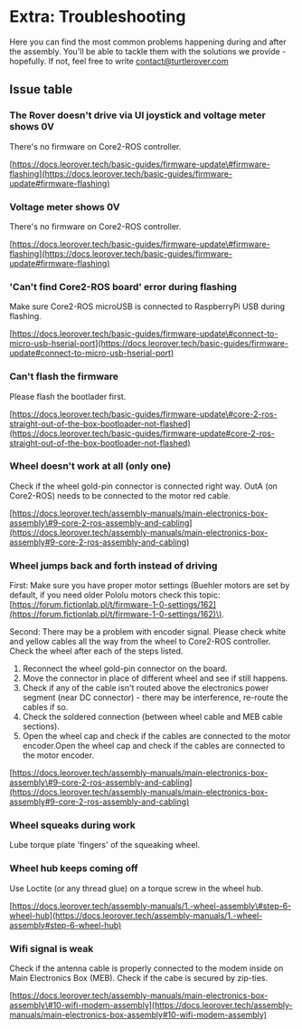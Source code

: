# Extra: Troubleshooting

Here you can find the most common problems happening during and after the assembly. You'll be able to tackle them with the solutions we provide - hopefully. If not, feel free to write [contact@turtlerover.com](mailto:contact@turtlerover.com)



## Issue table

### The Rover doesn't drive via UI joystick and voltage meter shows 0V

There's no firmware on Core2-ROS controller.

[https://docs.leorover.tech/basic-guides/firmware-update\#firmware-flashing](https://docs.leorover.tech/basic-guides/firmware-update#firmware-flashing)

### 

### Voltage meter shows 0V

There's no firmware on Core2-ROS controller.

[https://docs.leorover.tech/basic-guides/firmware-update\#firmware-flashing](https://docs.leorover.tech/basic-guides/firmware-update#firmware-flashing)



### 'Can't find Core2-ROS board' error during flashing

Make sure Core2-ROS microUSB is connected to RaspberryPi USB during flashing.

[https://docs.leorover.tech/basic-guides/firmware-update\#connect-to-micro-usb-hserial-port](https://docs.leorover.tech/basic-guides/firmware-update#connect-to-micro-usb-hserial-port)



### Can't flash the firmware

Please flash the bootlader first.

[https://docs.leorover.tech/basic-guides/firmware-update\#core-2-ros-straight-out-of-the-box-bootloader-not-flashed](https://docs.leorover.tech/basic-guides/firmware-update#core-2-ros-straight-out-of-the-box-bootloader-not-flashed)



### Wheel doesn't work at all \(only one\)

Check if the wheel gold-pin connector is connected right way. OutA \(on Core2-ROS\) needs to be connected to the motor red cable.

[https://docs.leorover.tech/assembly-manuals/main-electronics-box-assembly\#9-core-2-ros-assembly-and-cabling](https://docs.leorover.tech/assembly-manuals/main-electronics-box-assembly#9-core-2-ros-assembly-and-cabling)



### Wheel jumps back and forth instead of driving

First: Make sure you have proper motor settings \(Buehler motors are set by default, if you need older Pololu motors check this topic: [https://forum.fictionlab.pl/t/firmware-1-0-settings/162](https://forum.fictionlab.pl/t/firmware-1-0-settings/162)\).

Second: There may be a problem with encoder signal. Please check white and yellow cables all the way from the wheel to Core2-ROS controller. Check the wheel after each of the steps listed. 

1. Reconnect the wheel gold-pin connector on the board.
2. Move the connector in place of different wheel and see if still happens.
3. Check if any of the cable isn't routed above the electronics power segment \(near DC connector\) - there may be interference, re-route the cables if so.
4. Check the soldered connection \(between wheel cable and MEB cable sections\).
5. Open the wheel cap and check if the cables are connected to the motor encoder.Open the wheel cap and check if the cables are connected to the motor encoder.

[https://docs.leorover.tech/assembly-manuals/main-electronics-box-assembly\#9-core-2-ros-assembly-and-cabling](https://docs.leorover.tech/assembly-manuals/main-electronics-box-assembly#9-core-2-ros-assembly-and-cabling)



### Wheel squeaks during work

Lube torque plate 'fingers' of the squeaking wheel.



### Wheel hub keeps coming off

Use Loctite \(or any thread glue\) on a torque screw in the wheel hub.

[https://docs.leorover.tech/assembly-manuals/1.-wheel-assembly\#step-6-wheel-hub](https://docs.leorover.tech/assembly-manuals/1.-wheel-assembly#step-6-wheel-hub)



### Wifi signal is weak

Check if the antenna cable is properly connected to the modem inside on Main Electronics Box \(MEB\). Check if the cabe is secured by zip-ties.

[https://docs.leorover.tech/assembly-manuals/main-electronics-box-assembly\#10-wifi-modem-assembly](https://docs.leorover.tech/assembly-manuals/main-electronics-box-assembly#10-wifi-modem-assembly) 




